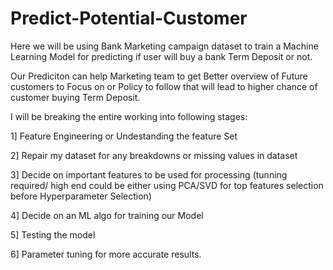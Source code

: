 # Predict-Potential-Customer
Here we will be using Bank Marketing campaign dataset to train a Machine Learning Model for predicting if user will buy a bank Term Deposit or not.

Our Prediciton can help Marketing team to get Better overview of Future customers to Focus on or Policy to follow that will lead to higher  chance of customer buying Term Deposit.

I will be breaking the entire working into following stages:

1] Feature Engineering or Undestanding the feature Set

2] Repair my dataset for any breakdowns or missing values in dataset

3] Decide on important features to be used for processing (tunning required/ high end could be either using PCA/SVD for top features selection before Hyperparameter Selection)

4] Decide on an ML algo for training our Model

5] Testing the model

6] Parameter tuning for more accurate results.
